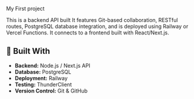 My First project 

This is a backend API built 
It features Git-based collaboration, RESTful routes, PostgreSQL database integration, and is deployed using Railway or Vercel Functions. 
It connects to a frontend built with React/Next.js.

## 🧱 Built With

- **Backend:** Node.js / Next.js API
- **Database:** PostgreSQL
- **Deployment:** Railway 
- **Testing:** ThunderClient 
- **Version Control:** Git & GitHub
